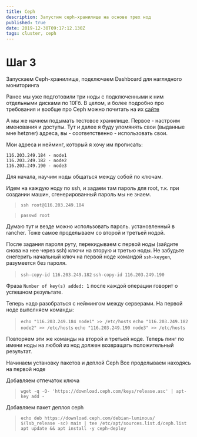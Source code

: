 ```yaml
---
title: Ceph
description: Запустим ceph-хранилище на основе трех нод
published: true
date: 2019-12-30T09:17:12.130Z
tags: cluster, ceph
---
```


# Шаг 3
Запускаем Ceph-хранилище, подключаем Dashboard для наглядного мониторинга

Ранее мы уже подготовили три ноды с подключенными к ним отдельными дисками по 10Гб. 
В целом, и более подробно про требования и вообще про Ceph можно почитать на их [сайте](https://docs.ceph.com/docs/jewel/start/hardware-recommendations/)

А мы же начнем подымать тестовое хранилище.
Первое - настроим именования и доступы.
Тут и далее я буду упомянять свои (выданные мне hetzner) адреса, вы - соответственно - использовать свои.

Мои адреса и нейминг, который я хочу им прописать:
```
116.203.249.184 - node1
116.203.249.182 - node2
116.203.249.190 - node3
```

Для начала, научим ноды общаться между собой по ключам.

Идем на каждую ноду по ssh, и задаем там пароль для root, т.к. при создании машин, сгенерированный пароль мы не знаем.

> `ssh root@116.203.249.184`

> `passwd root`

Думаю тут и везде можно использовать пароль. установленный в rancher.
Тоже самое проделываем со второй и третьей нодой.

После задания пароля руту, перекидываем с первой ноды (зайдите снова на нее через ssh) ключи на вторую и третью ноды.
Не забудьте снегерить начальный ключ на первой ноде командой `ssh-keygen`, разумеется без пароля.

> `ssh-copy-id 116.203.249.182`
> `ssh-copy-id 116.203.249.190`

Фраза `Number of key(s) added: 1` после каждой операции говорит о успешном результате.

Теперь надо разобраться с неймингом между серверами.
На первой ноде выполняем команды:
>`echo "116.203.249.184 node1" >> /etc/hosts`
>`echo "116.203.249.182 node2" >> /etc/hosts`
>`echo "116.203.249.190 node3" >> /etc/hosts`

Повторяем эти же команды на второй и третьей ноде.
Теперь пинг по имени ноды на любой из нод должен возвращать положительный результат.

Начинаем установку пакетов и деплой Ceph
Все проделываем находясь на первой ноде

Добавляем отпечаток ключа

> `wget -q -O- 'https://download.ceph.com/keys/release.asc' | apt-key add -`

Добавляем пакет деплоя ceph

>`echo deb https://download.ceph.com/debian-luminous/ $(lsb_release -sc) main | tee /etc/apt/sources.list.d/ceph.list`
`apt update && apt install -y ceph-deploy`



